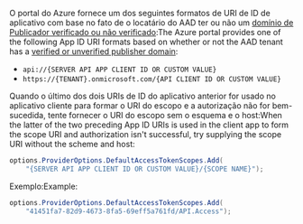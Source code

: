 <span data-ttu-id="f5fab-101">O portal do Azure fornece um dos seguintes formatos de URI de ID de aplicativo com base no fato de o locatário do AAD ter ou não um [domínio de Publicador verificado ou não verificado](/azure/active-directory/develop/howto-configure-publisher-domain):</span><span class="sxs-lookup"><span data-stu-id="f5fab-101">The Azure portal provides one of the following App ID URI formats based on whether or not the AAD tenant has a [verified or unverified publisher domain](/azure/active-directory/develop/howto-configure-publisher-domain):</span></span>

* `api://{SERVER API APP CLIENT ID OR CUSTOM VALUE}`
* `https://{TENANT}.onmicrosoft.com/{API CLIENT ID OR CUSTOM VALUE}`

<span data-ttu-id="f5fab-102">Quando o último dos dois URIs de ID do aplicativo anterior for usado no aplicativo cliente para formar o URI do escopo e a autorização não for bem-sucedida, tente fornecer o URI do escopo sem o esquema e o host:</span><span class="sxs-lookup"><span data-stu-id="f5fab-102">When the latter of the two preceding App ID URIs is used in the client app to form the scope URI and authorization isn't successful, try supplying the scope URI without the scheme and host:</span></span>

```csharp
options.ProviderOptions.DefaultAccessTokenScopes.Add(
    "{SERVER API APP CLIENT ID OR CUSTOM VALUE}/{SCOPE NAME}");
```

<span data-ttu-id="f5fab-103">Exemplo:</span><span class="sxs-lookup"><span data-stu-id="f5fab-103">Example:</span></span>

```csharp
options.ProviderOptions.DefaultAccessTokenScopes.Add(
    "41451fa7-82d9-4673-8fa5-69eff5a761fd/API.Access");
```

